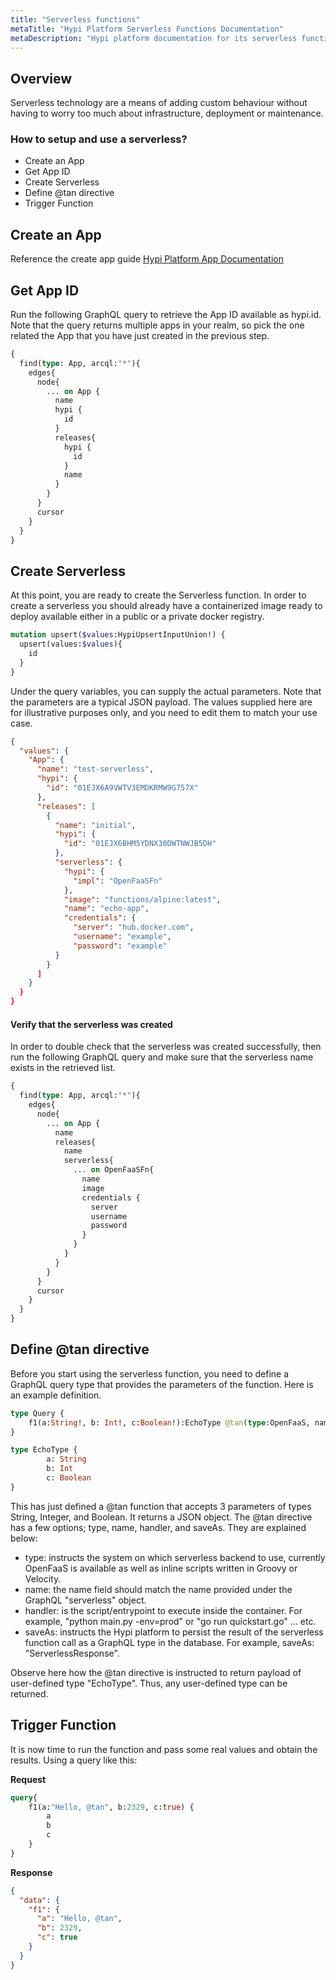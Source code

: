 ```yaml
---
title: "Serverless functions"
metaTitle: "Hypi Platform Serverless Functions Documentation"
metaDescription: "Hypi platform documentation for its serverless functions support"
---
```


## Overview

Serverless technology are a means of adding custom behaviour without having to worry too much about infrastructure, deployment or maintenance.

### How to setup and use a serverless?
* Create an App
* Get App ID
* Create Serverless
* Define @tan directive
* Trigger Function

## Create an App
Reference the create app guide [Hypi Platform App Documentation](/products/axiom/app)

## Get App ID
Run the following GraphQL query to retrieve the App ID available as hypi.id. Note that the query returns multiple apps in your realm, so pick the one related the App that you have just created in the previous step.
<div className={"code-container"}>

<div className={"code-column"}>

```graphql
{
  find(type: App, arcql:"*"){
    edges{
      node{
        ... on App {
          name
          hypi {
            id
          }
          releases{
            hypi {
              id
            }
            name
          }
        }
      }
      cursor
    }
  }
}
```

</div>
</div>

## Create Serverless
At this point, you are ready to create the Serverless function. In order to create a serverless you should already have a containerized image  ready to deploy available either in a public or a private docker registry.
<div className={"code-container"}>

<div className={"code-column"}>

```graphql
mutation upsert($values:HypiUpsertInputUnion!) {
  upsert(values:$values){
    id
  }
}
```

</div>
</div>

Under the query variables, you can supply the actual parameters. Note that the parameters are a typical JSON payload. The values supplied here are for illustrative purposes only, and you need to edit them to match your use case.
<div className={"code-container"}>

<div className={"code-column"}>

```json
{
  "values": {
    "App": {
      "name": "test-serverless",
      "hypi": {
        "id": "01EJX6A9VWTV3EMDKRMW9G757X"
      },
      "releases": [
        {
          "name": "initial",
          "hypi": {
            "id": "01EJX6BHM5YDNX30DWTNWJB5DH"
          },
          "serverless": {
            "hypi": {
              "impl": "OpenFaaSFn"
            },
            "image": "functions/alpine:latest",
            "name": "echo-app",
            "credentials": {
              "server": "hub.docker.com",
              "username": "example",
              "password": "example"
          }
        }
      ]
    }
  }
}
```

</div>
</div>

#### Verify that the serverless was created
In order to double check that the serverless was created successfully, then run the following GraphQL query and make sure that the serverless name exists in the retrieved list.
<div className={"code-container"}>

<div className={"code-column"}>

```graphql
{
  find(type: App, arcql:"*"){
    edges{
      node{
        ... on App {
          name
          releases{
            name
            serverless{
              ... on OpenFaaSFn{
                name
                image
                credentials {
                  server
                  username
                  password
                }
              }
            }
          }
        }
      }
      cursor
    }
  }
}
```

</div>
</div>

## Define @tan directive
Before you start using the serverless function, you need to define a GraphQL query type that provides the parameters of the function. Here is an example definition.
<div className={"code-container"}>

<div className={"code-column"}>

```graphql
type Query {
    f1(a:String!, b: Int!, c:Boolean!):EchoType @tan(type:OpenFaaS, name:"echoit", handler:"cat")
}

type EchoType {
        a: String
        b: Int
        c: Boolean
}
```

</div>
</div>

This has just defined a @tan function that accepts 3 parameters of types String, Integer, and Boolean. It returns a JSON object.
The @tan directive has a few options; type, name, handler, and saveAs. They are explained below:
* type: instructs the system on which serverless backend to use, currently OpenFaaS is available as well as inline scripts written in Groovy or Velocity.
* name: the name field should match the name provided under the GraphQL "serverless" object.
* handler: is the script/entrypoint to execute inside the container. For example, "python main.py -env=prod" or "go run quickstart.go" ... etc.
* saveAs: instructs the Hypi platform to persist the result of the serverless function call as a GraphQL type in the database. For example, saveAs: "ServerlessResponse".

Observe here how the @tan directive is instructed to return payload of user-defined type "EchoType". Thus, any user-defined type can be returned.

## Trigger Function

It is now time to run the function and pass some real values and obtain the results. Using a query like this:
<div className={"code-container"}>

<div className={"code-column"}>

**Request**

```graphql
query{
    f1(a:"Hello, @tan", b:2329, c:true) {
        a
        b
        c
    }
}
```

</div>
<div className={"code-column"}>

**Response**

```json
{
  "data": {
    "f1": {
      "a": "Hello, @tan",
      "b": 2329,
      "c": true
    }
  }
}
```
</div>

</div>
